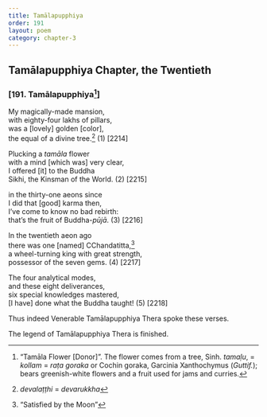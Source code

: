 ```yaml
---
title: Tamālapupphiya
order: 191
layout: poem
category: chapter-3
---
```


## Tamālapupphiya Chapter, the Twentieth

### \[191. Tamālapupphiya[^1]\]

My magically-made mansion,  
with eighty-four lakhs of pillars,  
was a \[lovely\] golden \[color\],  
the equal of a divine tree.[^2] (1) \[2214\]

Plucking a *tamāla* flower  
with a mind \[which was\] very clear,  
I offered \[it\] to the Buddha  
Sikhi, the Kinsman of the World. (2) \[2215\]

in the thirty-one aeons since  
I did that \[good\] karma then,  
I’ve come to know no bad rebirth:  
that’s the fruit of Buddha-*pūjā*. (3) \[2216\]

In the twentieth aeon ago  
there was one \[named\] <span class="diacritics" data-state="on">C</span><span class="no-diacritics" data-state="off">Ch</span>andatitta,[^3]  
a wheel-turning king with great strength,  
possessor of the seven gems. (4) \[2217\]

The four analytical modes,  
and these eight deliverances,  
six special knowledges mastered,  
\[I have\] done what the Buddha taught! (5) \[2218\]

Thus indeed Venerable Tamālapupphiya Thera spoke these verses.

The legend of Tamālapupphiya Thera is finished.

[^1]: “Tamāla Flower \[Donor\]”. The flower comes from a tree, Sinh. *tamaḷu*, = *kollam* = *raṭa goraka* or Cochin goraka, Garcinia Xanthochymus (*Guttif.*); bears greenish-white flowers and a fruit used for jams and curries.

[^2]: *devalaṭṭhi* = *devarukkha*

[^3]: “Satisfied by the Moon”
